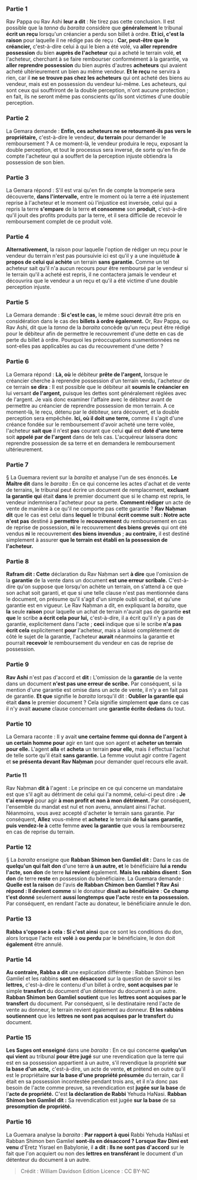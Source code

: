 
### Partie 1
Rav Pappa ou Rav Ashi <b>leur a dit</b> : Ne tirez pas cette conclusion. Il est possible que la <i>tanna</i> du <i>baraita</i> considère que <b>généralement</b> le tribunal <b>écrit un reçu</b> lorsqu'un créancier a perdu son billet à ordre. <b>Et ici, c'est la raison</b> pour laquelle il ne rédige pas de reçu : <b>Car, peut-être que le créancier,</b> c'est-à-dire celui à qui le bien a été volé, va <b>aller reprendre possession</b> du bien <b>auprès de l'acheteur</b> qui a acheté le terrain volé, <b>et</b> l'acheteur, cherchant à se faire rembourser conformément à la garantie, va <b>aller reprendre possession</b> du bien auprès d'autres <b>acheteurs</b> qui avaient acheté ultérieurement un bien au même vendeur. <b>Et le reçu</b> ne servira à rien, car il <b>ne se trouve pas chez les acheteurs</b> qui ont acheté des biens au vendeur, mais est en possession du vendeur lui-même. Les acheteurs, qui sont ceux qui souffriront de la double perception, n'ont aucune protection ; en fait, ils ne seront même pas conscients qu'ils sont victimes d'une double perception.

### Partie 2
La Gemara demande : <b>Enfin, ces <b>acheteurs ne se retournent-ils pas</b> vers le propriétaire,</b> c'est-à-dire le vendeur, <b>du terrain</b> pour demander le remboursement ? A ce moment-là, le vendeur produira le reçu, exposant la double perception, et tout le processus sera inversé, de sorte qu'en fin de compte l'acheteur qui a souffert de la perception injuste obtiendra la possession de son bien.

### Partie 3
La Gemara répond : S'il est vrai qu'en fin de compte la tromperie sera découverte, <b>dans l'intervalle,</b> entre le moment où la terre a été injustement reprise à l'acheteur et le moment où l'injustice est inversée, celui qui a repris la terre <b>s'empare</b> de la terre <b>et consomme</b> son <b>produit,</b> c'est-à-dire qu'il jouit des profits produits par la terre, et il sera difficile de recevoir le remboursement complet de ce produit volé.

### Partie 4
<b>Alternativement,</b> la raison pour laquelle l'option de rédiger un reçu pour le vendeur du terrain n'est pas poursuivie ici est qu'il y a une inquiétude <b>à propos de celui qui achète</b> un terrain <b>sans garantie.</b> Comme un tel acheteur sait qu'il n'a aucun recours pour être remboursé par le vendeur si le terrain qu'il a acheté est repris, il ne contactera jamais le vendeur et découvrira que le vendeur a un reçu et qu'il a été victime d'une double perception injuste.

### Partie 5
La Gemara demande : <b>Si c'est le cas,</b> le même souci devrait être pris en considération dans le cas des <b>billets à ordre également.</b> Or, Rav Pappa, ou Rav Ashi, dit que la <i>tanna</i> de la <i>baraita</i> concède qu'un reçu peut être rédigé pour le débiteur afin de permettre le recouvrement d'une dette en cas de perte du billet à ordre. Pourquoi les préoccupations susmentionnées ne sont-elles pas applicables au cas du recouvrement d'une dette ?

### Partie 6
La Gemara répond : <b>Là, où</b> le débiteur <b>prête de l'argent,</b> lorsque le créancier cherche à reprendre possession d'un terrain vendu, l'acheteur de ce terrain <b>se dira</b> : Il est possible que le débiteur ait <b>soumis le créancier en</b> lui versant <b>de l'argent,</b> puisque les dettes sont généralement réglées avec de l'argent. Je vais donc examiner l'affaire avec le débiteur avant de permettre au créancier de reprendre possession de mon terrain. A ce moment-là, le reçu, détenu par le débiteur, sera découvert, et la double perception sera empêchée. <b>Ici, où il doit une terre,</b> comme il s'agit d'une créance fondée sur le remboursement d'avoir acheté une terre volée, l'acheteur <b>sait que</b> il n'est <b>pas</b> courant que celui <b>qui</b> est <b>doté d'une terre</b> soit <b>appelé par de l'argent</b> dans de tels cas. L'acquéreur laissera donc reprendre possession de sa terre et en demandera le remboursement ultérieurement.

### Partie 7
§ La Guemara revient sur la <i>baraïta</i> et analyse l'un de ses énoncés. <b>Le Maître dit</b> dans le <i>baraita</i> : En ce qui concerne les actes d'achat et de vente de terrains, le tribunal peut écrire un document de remplacement, <b>excluant la garantie qui</b> était <b>dans</b> le premier document que si le champ est repris, le vendeur indemnisera l'acheteur pour sa perte. <b>Comment rédiger</b> un acte de vente de manière à ce qu'il ne comporte pas cette garantie ? <b>Rav Naḥman dit</b> que le cas est celui dans <b>lequel</b> le tribunal <b>écrit comme suit : Notre acte n'est pas</b> destiné à <b>permettre</b> le <b>recouvrement</b> du remboursement en cas de reprise de possession, <b>ni</b> le recouvrement <b>des biens grevés</b> qui ont été vendus <b>ni</b> le recouvrement <b>des biens invendus</b> ; <b>au contraire,</b> il est destiné simplement à assurer <b>que le terrain est établi en la possession de l'acheteur.</b>

### Partie 8
<b>Rafram dit : Cette</b> déclaration du Rav Naḥman sert <b>à dire</b> que l'omission de la <b>garantie</b> de la vente dans un document <b>est une erreur scribale.</b> C'est-à-dire qu'on suppose que lorsqu'on achète un terrain, on s'attend à ce que son achat soit garanti, et que si une telle clause n'est pas mentionnée dans le document, on présume qu'il s'agit d'un simple oubli scribal, et qu'une garantie est en vigueur. Le Rav Naḥman a dit, en expliquant la <i>baraita</i>, que <b>la</b> seule <b>raison</b> pour laquelle un achat de terrain n'aurait pas de garantie <b>est que</b> le scribe <b>a écrit cela pour lui,</b> c'est-à-dire, il a écrit qu'il n'y a pas de garantie, explicitement dans l'acte ; <b>ceci</b> indique que si le scribe <b>n'a pas écrit cela</b> explicitement <b>pour</b> l'acheteur, mais a laissé complètement de côté le sujet de la garantie, l'acheteur <b>aurait</b> néanmoins la garantie et pourrait <b>recevoir</b> le remboursement du vendeur en cas de reprise de possession.

### Partie 9
<b>Rav Ashi</b> n'est pas d'accord et <b>dit :</b> L'omission de la <b>garantie</b> de la vente dans un document <b>n'est pas une erreur de scribe.</b> Par conséquent, si la mention d'une garantie est omise dans un acte de vente, il n'y a en fait pas de garantie. <b>Et que</b> signifie le <i>baraita</i> lorsqu'il dit : <b>Oublier la garantie qui</b> était <b>dans</b> le premier document ? Cela signifie simplement <b>que</b> dans ce cas il n'y avait <b>aucune</b> clause concernant une <b>garantie écrite dedans</b> du tout.

### Partie 10
La Gemara raconte : Il y avait <b>une certaine femme qui donna de l'argent à un certain homme pour</b> agir en tant que son agent et <b>acheter un terrain pour elle.</b> L'agent <b>alla</b> et <b>acheta</b> un terrain <b>pour elle,</b> mais il effectua l'achat de telle sorte qu'il était <b>sans garantie.</b> La femme voulut agir contre l'agent et <b>se présenta devant Rav Naḥman</b> pour demander quel recours elle avait.

#### Partie 11
Rav Naḥman <b>dit à</b> l'agent : Le principe en ce qui concerne un mandataire est que s'il agit au détriment de celui qui l'a nommé, celui-ci peut dire : <b>Je t'ai envoyé</b> pour agir <b>à mon profit et non à mon détriment.</b> Par conséquent, l'ensemble du mandat est nul et non avenu, annulant ainsi l'achat. Néanmoins, vous avez accepté d'acheter le terrain sans garantie. Par conséquent, <b>Allez</b> vous-même et <b>achetez</b> le terrain <b>de lui sans garantie, puis vendez-le à</b> cette femme <b>avec la garantie</b> que vous la rembourserez en cas de reprise du terrain.

### Partie 12
§ La <i>baraita</i> enseigne que <b>Rabban Shimon ben Gamliel dit :</b> Dans le cas de <b>quelqu'un qui fait don</b> d'une terre <b>à un autre, et</b> le bénéficiaire <b>lui a rendu l'acte, son don</b> de terre <b>lui revient</b> également. <b>Mais les rabbins disent : Son don</b> de terre <b>reste</b> en possession du bénéficiaire. La Guemara demande : <b>Quelle est la raison</b> de l'avis <b>de Rabban Chimon ben Gamliel ? Rav Asi répond : Il devient comme</b> si le donateur <b>disait au bénéficiaire</b> : <b>Ce champ t'est donné</b> seulement <b>aussi longtemps que l'acte</b> reste <b>en ta possession.</b> Par conséquent, en rendant l'acte au donateur, le bénéficiaire annule le don.

### Partie 13
<b>Rabba s'oppose à cela : Si c'est ainsi</b> que ce sont les conditions du don, alors lorsque l'acte est <b>volé</b> à <b>ou perdu</b> par le bénéficiaire, le don doit <b>également</b> être annulé.

### Partie 14
<b>Au contraire, Rabba a dit</b> une explication différente : Rabban Shimon ben Gamliel et les rabbins <b>sont en désaccord</b> sur la question de savoir si les <b>lettres,</b> c'est-à-dire le contenu d'un billet à ordre, <b>sont acquises par</b> le simple <b>transfert</b> du document d'un détenteur du document à un autre. <b>Rabban Shimon ben Gamliel soutient</b> que les <b>lettres sont acquises par le transfert</b> du document. Par conséquent, si le destinataire rend l'acte de vente au donneur, le terrain revient également au donneur. <b>Et les rabbins soutiennent</b> que les <b>lettres ne sont pas acquises par le transfert</b> du document.

### Partie 15
<b>Les Sages ont enseigné</b> dans une <i>baraita</i> : En ce qui concerne <b>quelqu'un qui vient</b> au tribunal <b>pour être jugé</b> sur une revendication que la terre qui est en sa possession appartient à un autre, s'il revendique la propriété <b>sur la base d'un acte,</b> c'est-à-dire, un acte de vente, <b>et</b> prétend en outre qu'il est le propriétaire <b>sur la base d'une propriété présumée</b> du terrain, car il était en sa possession incontestée pendant trois ans, et il n'a donc pas besoin de l'acte comme preuve, sa revendication est <b>jugée sur la base</b> de l'<b>acte de propriété.</b> C'est <b>la déclaration de Rabbi</b> Yehuda HaNasi. <b>Rabban Shimon ben Gamliel dit :</b> Sa revendication est jugée <b>sur la base</b> de sa <b>presomption de propriété.</b>

### Partie 16
La Guemara analyse la <i>baraita</i> : <b>Par rapport à quoi</b> Rabbi Yehuda HaNasi et Rabban Shimon ben Gamliel <b>sont-ils en désaccord ? Lorsque Rav Dimi est venu</b> d'Eretz Yisrael en Babylonie, il <b>a dit : Ils ne sont pas d'accord</b> sur le fait que l'on acquiert ou non des <b>lettres en transférant</b> le document d'un détenteur du document à un autre.

>Crédit : William Davidson Edition
>Licence : CC BY-NC